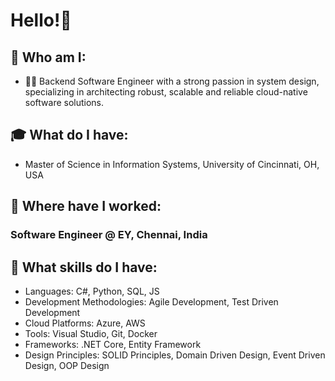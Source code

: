 # Hello!👋

## 🌟 Who am I:
- 👨‍💻 Backend Software Engineer with a strong passion in system design, specializing in architecting robust, scalable and reliable cloud-native software solutions.

## 🎓 What do I have:
- Master of Science in Information Systems, University of Cincinnati, OH, USA

## 💼 Where have I worked:
### Software Engineer @ EY, Chennai, India

## 🚀 What skills do I have:
- Languages: C#, Python, SQL, JS
- Development Methodologies: Agile Development, Test Driven Development
- Cloud Platforms: Azure, AWS
- Tools: Visual Studio, Git, Docker
- Frameworks: .NET Core, Entity Framework
- Design Principles: SOLID Principles, Domain Driven Design, Event Driven Design, OOP Design


